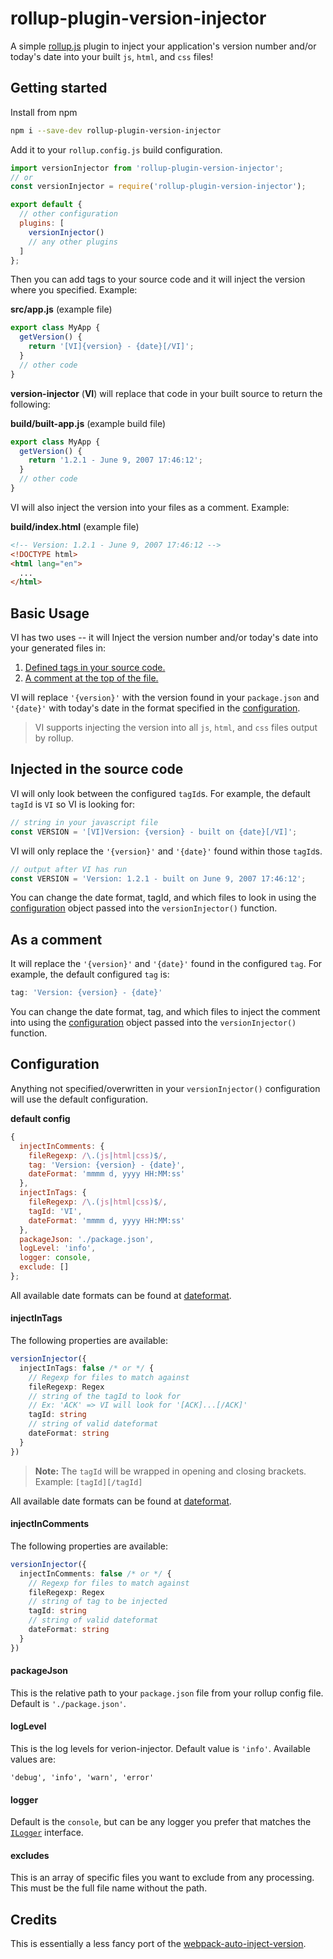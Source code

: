 # rollup-plugin-version-injector
A simple [rollup.js] plugin to inject your application's version number and/or today's date into your built `js`, `html`, and `css` files!

## Getting started

Install from npm
``` bash
npm i --save-dev rollup-plugin-version-injector
```

Add it to your `rollup.config.js` build configuration. 

``` js 
import versionInjector from 'rollup-plugin-version-injector';
// or
const versionInjector = require('rollup-plugin-version-injector');

export default {
  // other configuration
  plugins: [
    versionInjector()
    // any other plugins
  ]
};
```

Then you can add tags to your source code and it will inject the version where you specified. Example: 

**src/app.js** (example file)
```js 
export class MyApp {
  getVersion() { 
    return '[VI]{version} - {date}[/VI]';
  }
  // other code
}
```

**version-injector** (**VI**) will replace that code in your built source to return the following: 

**build/built-app.js** (example build file)
```js 
export class MyApp {
  getVersion() { 
    return '1.2.1 - June 9, 2007 17:46:12';
  }
  // other code
}
```
VI will also inject the version into your files as a comment. Example: 

**build/index.html** (example file)
``` html
<!-- Version: 1.2.1 - June 9, 2007 17:46:12 -->
<!DOCTYPE html>
<html lang="en">
  ...
</html>
```
## Basic Usage

VI has two uses -- it will Inject the version number and/or today's date into your generated files in:
1. [Defined tags in your source code.](####injected-in-the-source-code)
2. [A comment at the top of the file.](####as-a-comment)

VI will replace `'{version}'` with the version found in your `package.json` and `'{date}'` with today's date in the format specified in the [configuration].

> VI supports injecting the version into all `js`, `html`, and `css` files output by rollup. 

## Injected in the source code
VI will only look between the configured `tagId`s. For example, the default `tagId` is `VI` so VI is looking for: 
```js 
// string in your javascript file
const VERSION = '[VI]Version: {version} - built on {date}[/VI]';
``` 
VI will only replace the `'{version}'` and `'{date}'` found within those `tagId`s. 
```js 
// output after VI has run
const VERSION = 'Version: 1.2.1 - built on June 9, 2007 17:46:12';
``` 

You can change the date format, tagId, and which files to look in using the [configuration] object passed into the `versionInjector()` function. 

## As a comment
It will replace the `'{version}'` and `'{date}'` found in the configured `tag`. For example, the default configured `tag` is:
```js
tag: 'Version: {version} - {date}'
```

You can change the date format, tag, and which files to inject the comment into using the [configuration] object passed into the `versionInjector()` function. 


## Configuration

Anything not specified/overwritten in your `versionInjector()` configuration will use the default configuration. 

**default config**
```js 
{
  injectInComments: {
    fileRegexp: /\.(js|html|css)$/,
    tag: 'Version: {version} - {date}',
    dateFormat: 'mmmm d, yyyy HH:MM:ss'
  },
  injectInTags: {
    fileRegexp: /\.(js|html|css)$/,
    tagId: 'VI',
    dateFormat: 'mmmm d, yyyy HH:MM:ss'
  },
  packageJson: './package.json',
  logLevel: 'info',
  logger: console,
  exclude: []
};
```

All available date formats can be found at [dateformat]. 

#### injectInTags
The following properties are available:
```typescript 
versionInjector({
  injectInTags: false /* or */ {
    // Regexp for files to match against
    fileRegexp: Regex 
    // string of the tagId to look for
    // Ex: 'ACK' => VI will look for '[ACK]...[/ACK]'
    tagId: string 
    // string of valid dateformat 
    dateFormat: string 
  }
})
```
> **Note:** The `tagId` will be wrapped in opening and closing brackets.  Example: `[tagId][/tagId]`

All available date formats can be found at [dateformat]. 

#### injectInComments
The following properties are available:
```typescript 
versionInjector({
  injectInComments: false /* or */ {
    // Regexp for files to match against
    fileRegexp: Regex 
    // string of tag to be injected
    tagId: string 
    // string of valid dateformat 
    dateFormat: string 
  }
})
```

#### packageJson
This is the relative path to your `package.json` file from your rollup config file. Default is `'./package.json'`. 

#### logLevel
This is the log levels for verion-injector. Default value is `'info'`. Available values are:
``` 
'debug', 'info', 'warn', 'error'
```

#### logger
Default is the `console`, but can be any logger you prefer that matches the [`ILogger`](src/types/interfaces.ts#ILogger) interface. 

#### excludes 
This is an array of specific files you want to exclude from any processing. This must be the full file name without the path. 

## Credits
This is essentially a less fancy port of the [webpack-auto-inject-version].

[rollup.js]: https://rollupjs.org/guide/en
[dateformat]: https://www.npmjs.com/package/dateformat
[dateformat's]: https://www.npmjs.com/package/dateformat
[webpack-auto-inject-version]: https://github.com/radswiat/webpack-auto-inject-version
[configuration]: ##configuration
